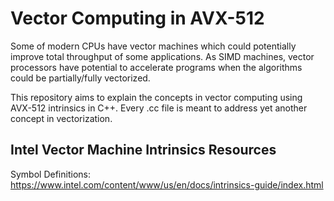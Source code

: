 # Vector Computing in AVX-512

Some of modern CPUs have vector machines which could potentially improve total throughput of some applications. As SIMD machines, vector processors have potential to accelerate programs when the algorithms could be partially/fully vectorized.

This repository aims to explain the concepts in vector computing using AVX-512 intrinsics in C++. Every .cc file is meant to address yet another concept in vectorization.

## Intel Vector Machine Intrinsics Resources

Symbol Definitions: https://www.intel.com/content/www/us/en/docs/intrinsics-guide/index.html
